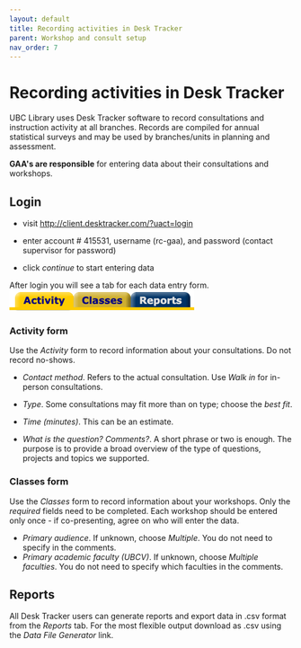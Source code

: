 ```yaml
---
layout: default
title: Recording activities in Desk Tracker
parent: Workshop and consult setup
nav_order: 7
---
```


Recording activities in Desk Tracker
============================

UBC Library uses Desk Tracker software to record consultations and
instruction activity at all branches. Records are compiled for annual
statistical surveys and may be used by branches/units in planning and
assessment.

**GAA's are responsible** for entering data about their consultations and workshops.

Login
-----

-   visit <http://client.desktracker.com/?uact=login>

-   enter account \# 415531, username (rc-gaa), and password (contact supervisor for password)

-   click *continue* to start entering data

After login you will see a tab for each data entry form.
![Desk Tracker landing page](../../assets/images/dt-tabs.png)


### Activity form
Use the _Activity_ form to record information about your consultations. Do not record no-shows.

-   *Contact method*. Refers to the actual consultation. Use _Walk in_ for in-person consultations.

-   *Type*. Some consultations may fit more than on type; choose the _best fit_.

-   *Time (minutes)*. This can be an estimate.

-   *What is the question? Comments?*.
A short phrase or two is enough. The purpose is to provide a broad overview of the type of questions, projects and topics we supported.

### Classes form
Use the _Classes_ form to record information about your workshops. Only the _required_ fields need to be completed. Each workshop should be entered only once - if co-presenting, agree on who will enter the data.

-   *Primary audience*. If unknown, choose _Multiple_. You do not need to specify in the comments.
-   *Primary academic faculty (UBCV)*. If unknown, choose _Multiple faculties_. You do not need to specify which faculties in the comments.


Reports
-------

All Desk Tracker users can generate reports and export data in .csv
format from the *Reports* tab. For the
most flexible output download as .csv using the *Data File Generator*
link.
